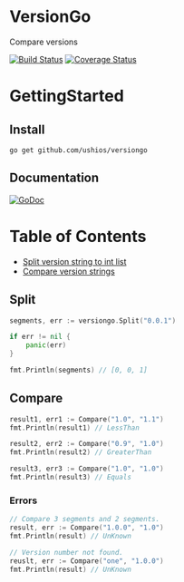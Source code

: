 VersionGo
=========

Compare versions

[![Build Status](https://travis-ci.org/ushios/versiongo.svg?branch=master)](https://travis-ci.org/ushios/versiongo)
[![Coverage Status](https://coveralls.io/repos/ushios/versiongo/badge.svg?branch=master&service=github)](https://coveralls.io/github/ushios/versiongo?branch=master)

GettingStarted
===============

Install
--------

```
go get github.com/ushios/versiongo
```

Documentation
-------------

[![GoDoc](https://godoc.org/github.com/ushios/versiongo?status.svg)](https://godoc.org/github.com/ushios/versiongo)

Table of Contents
==================

- [Split version string to int list](#split)
- [Compare version strings](#compare)

Split
-----

```go
segments, err := versiongo.Split("0.0.1")

if err != nil {
    panic(err)
}

fmt.Println(segments) // [0, 0, 1]

```

Compare
--------

```go
result1, err1 := Compare("1.0", "1.1")
fmt.Println(result1) // LessThan

result2, err2 := Compare("0.9", "1.0")
fmt.Println(result2) // GreaterThan

result3, err3 := Compare("1.0", "1.0")
fmt.Println(result3) // Equals
```

### Errors

```go
// Compare 3 segments and 2 segments.
result, err := Compare("1.0.0", "1.0")
fmt.Println(result) // UnKnown

// Version number not found.
reuslt, err := Compare("one", "1.0.0")
fmt.Println(result) // UnKnown
```

